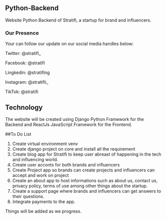 ## Python-Backend
Website Python Backend of Stratifi, a startup for brand and influencers.


### Our Presence
Your can follow our update on our social media handles below:

Twitter: @stratifi_

Facebook: @stratifi

Lingkedin: @stratifing

Instagram: @stratifii_

TikTok: @stratifi

## Technology

The website will be created using Django Python Framework for the Backend and ReactJs JavaScript Framework for the Frontend.

##To Do List

1. Create virtual environment venv 
2. Create django project on core and install all the requirement
3. Create blog app for Stratifi to keep user abreast of happening in the tech and influencing world. 
4. Create user acconts for both brands and influencers
5. Create Project app so brands can create projects and influencers can accept and work on project 
6. Create an about app to host informations such as about us, contact us, privacy policy, terms of use among other things about the startup.
7. Create a support page where brands and influencers can get answers to their questions.
8. Integrate payments to the app.

Things will be added as we progress.
